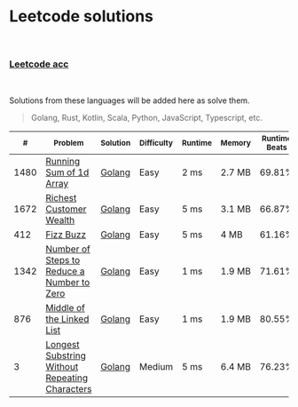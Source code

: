 # Leetcode solutions

<br/>

### [Leetcode acc](https://leetcode.com/khurshedyu/)

<br/>

Solutions from these languages will be added here as solve them.
> Golang, Rust, Kotlin, Scala, Python, JavaScript, Typescript, etc.

<!-- ### Arrays & Hashing -->

| <sub>#</sub> | <sub>Problem</sub>                                                                                            | <sub>Solution</sub>                                                                                           | <sub>Difficulty</sub> | <sub>Runtime</sub>  | <sub>Memory</sub> | <sub>Runtime Beats</sub> | <sub>Memory Beats</sub> |
|--------------|---------------------------------------------------------------------------------------------------------------|---------------------------------------------------------------------------------------------------------------|-----------------------|--------------------|-------------------|--------------------------|-------------------------|
| 1480         | [Running Sum of 1d Array](https://leetcode.com/problems/running-sum-of-1d-array/)                             | [Golang](https://github.com/khurshedyu/leetcode/blob/master/go/1480-running-sum-of-1d-array/main.go)          | Easy                  | 2 ms               | 2.7 MB            | 69.81%                   | 40.67%                  |
| 1672         | [Richest Customer Wealth](https://leetcode.com/problems/richest-customer-wealth/)                             | [Golang](https://github.com/khurshedyu/leetcode/blob/master/go/1672-richest-customer-wealth/main.go)          | Easy                  | 5 ms               | 3.1 MB            | 66.87%                   | 79.88%                  |
| 412          | [Fizz Buzz](https://leetcode.com/problems/fizz-buzz/)                                                          | [Golang](https://github.com/khurshedyu/leetcode/blob/master/go/412-fizz-buzz/main.go)                          | Easy                  | 5 ms               | 4 MB              | 61.16%                   | 6.1%                    |
| 1342         | [Number of Steps to Reduce a Number to Zero](https://leetcode.com/problems/number-of-steps-to-reduce-a-zero/) | [Golang](https://github.com/khurshedyu/leetcode/blob/master/go/1342-number-of-steps-to-reduce-a-zero/main.go) | Easy                  | 1 ms               | 1.9 MB            | 71.61%                   | 99.79%                  |
|  876         | [Middle of the Linked List](https://leetcode.com/problems/middle-of-the-linked-list/)                         | [Golang](https://github.com/khurshedyu/leetcode/blob/master/go/876-middle-of-the-linked-list/main.go)         | Easy                  | 1 ms               | 1.9 MB            | 80.55%                   | 99.69%                  |
| 3            | [Longest Substring Without Repeating Characters](https://leetcode.com/problems/longest-substring-without-repeating-characters/) | [Golang](https://github.com/khurshedyu/leetcode/blob/master/go/3-longest-substring-without-repeating-characters/main.go) | Medium        | 5 ms              | 6.4 MB      | 76.23%     | 27.61%                  |